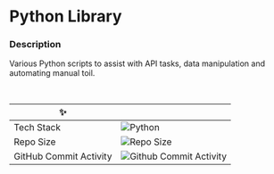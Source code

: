 # Python Library

### Description

Various Python scripts to assist with API tasks, data manipulation and automating manual toil.

<br />

|     ✨  |    |
| ----------- | ----------- |
| Tech Stack  | ![Python](https://img.shields.io/badge/python-3776AB.svg?style=for-the-badge&logo=python&logoColor=yellow)
| Repo Size   | ![Repo Size](https://img.shields.io/github/repo-size/lylio/python-library?style=for-the-badge) |
| GitHub Commit Activity | ![Github Commit Activity](https://img.shields.io/github/commit-activity/m/lylio/python-library?style=for-the-badge) | 



